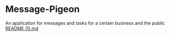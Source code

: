 # Message-Pigeon
An application for messages and tasks for a certain business and the public
[README (1).md](https://github.com/elchanan11/Message-Pigeon/files/9900817/README.1.md)

